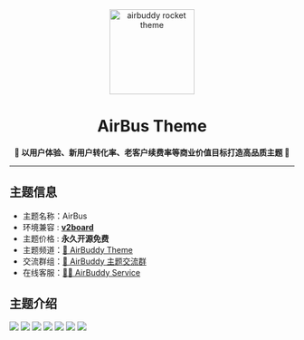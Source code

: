 <div align="center">
    <a href="https://r8d.pro"><img src="https://github.com/dc8683/picx-images-hosting/raw/master/AirBus-LOGO@1x.4xups4vz5r.webp" alt="airbuddy rocket theme" width="150" /></a>
    <h1>AirBus Theme</h1>
    <p><b>🚀 以用户体验、新用户转化率、老客户续费率等商业价值目标打造高品质主题 🚀</b></p>
</div>

------------------------------

## 主题信息

* 主题名称：AirBus
* 环境兼容 : [**v2board**](https://github.com/wyx2685/v2board)
* 主题价格 : **永久开源免费**
* 主题频道：[🚀 AirBuddy Theme](https://t.me/v2board_buddy)
* 交流群组：[💬 AirBuddy 主题交流群](https://t.me/themebuddy)
* 在线客服：[🏄‍♂️ AirBuddy Service](https://t.me/R8d_pro_bot)

## 主题介绍

![](https://github.com/dc8683/picx-images-hosting/raw/master/docs/AirBus.6ikhc6lkwn.webp)
![](https://github.com/dc8683/picx-images-hosting/raw/master/docs/AirBus.969xmjem8o.webp)
![](https://github.com/dc8683/picx-images-hosting/raw/master/docs/AirBus.7w70g7wmxd.webp)
![](https://github.com/dc8683/picx-images-hosting/raw/master/docs/AirBus.7i0kpcoc2c.webp)
![](https://github.com/dc8683/picx-images-hosting/raw/master/docs/AirBus.1zig97g3yq.webp)
![](https://github.com/dc8683/picx-images-hosting/raw/master/docs/AirBus.23226x96oe.webp)
![](https://github.com/dc8683/picx-images-hosting/raw/master/docs/AirBus.6ikhc6lkwd.webp)
